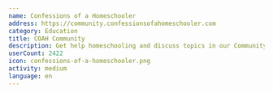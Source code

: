 ```yaml
---
name: Confessions of a Homeschooler
address: https://community.confessionsofahomeschooler.com
category: Education
title: COAH Community
description: Get help homeschooling and discuss topics in our Community Forum
userCount: 2422
icon: confessions-of-a-homeschooler.png
activity: medium
language: en
---
```

